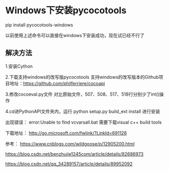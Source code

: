 # Windows下安装pycocotools
  pip install pycocotools-windows
  
以前使用上述命令可以直接在windows下安装成功，现在试已经不行了
## 解决方法
1.安装Cython

2.下载支持windows的改写版pycocotools
支持windows的改写版本的Github项目地址：https://github.com/philferriere/cocoapi

3.修改cocoeval.py文件
  对比原始文件，507、508、517、518行分别少了int()操作
  
4.cd进PythonAPI文件夹内，运行
  python setup.py build_ext install
进行安装

出现错误：
  error:Unable to find vcvarsall.bat 
需要下载visual c++ build tools

下载地址：
  http://go.microsoft.com/fwlink/?LinkId=691126
  
参考：
  https://www.cnblogs.com/wildgoose/p/12905200.html
  
  https://blog.csdn.net/benzhujie1245com/article/details/82686973
  
  https://blog.csdn.net/qq_34289157/article/details/89952092
